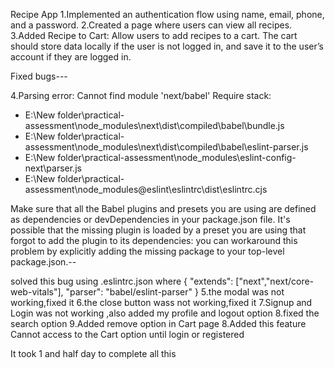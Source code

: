 Recipe App
1.Implemented an authentication flow using name, email, phone, and a password.
2.Created a page where users can view all recipes.
3.Added Recipe to Cart: Allow users to add recipes to a cart. The cart should store data locally if the user is not logged in, and save it to the user’s account if they are logged in.

Fixed bugs---

4.Parsing error: Cannot find module 'next/babel'
Require stack:
- E:\New folder\practical-assessment\node_modules\next\dist\compiled\babel\bundle.js
- E:\New folder\practical-assessment\node_modules\next\dist\compiled\babel\eslint-parser.js
- E:\New folder\practical-assessment\node_modules\eslint-config-next\parser.js
- E:\New folder\practical-assessment\node_modules\@eslint\eslintrc\dist\eslintrc.cjs

Make sure that all the Babel plugins and presets you are using
are defined as dependencies or devDependencies in your package.json
file. It's possible that the missing plugin is loaded by a preset
you are using that forgot to add the plugin to its dependencies: you
can workaround this problem by explicitly adding the missing package
to your top-level package.json.--

solved this bug using .eslintrc.json where {
  "extends": ["next","next/core-web-vitals"],
  "parser": "babel/eslint-parser"
}
5.the modal was not working,fixed it
6.the close button wass not working,fixed it
7.Signup and Login was not working ,also added my profile and logout option
8.fixed the search option
9.Added remove option in Cart page
8.Added this feature Cannot access to the Cart option until login or registered

It took 1 and half day to complete all this
